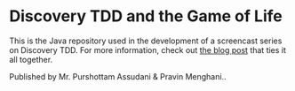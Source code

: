 # Discovery TDD and the Game of Life

This is the Java repository used in the development of a screencast series on Discovery TDD. For more information, check out [the blog post](http://blog.testdouble.com/posts/2015-09-10-how-i-use-test-doubles.html) that ties it all together.

Published by Mr. Purshottam Assudani & Pravin Menghani..

